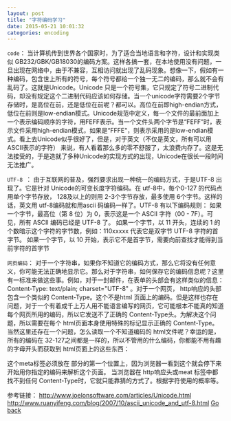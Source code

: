 ```yaml
---
layout: post
title: "字符编码学习"
date: 2015-05-21 10:01:32
categories: encoding
---
```



`code`：
    当计算机传到世界各个国家时，为了适合当地语言和字符，设计和实现类似 GB232/GBK/GB18030的编码方案。这样各搞一套，在本地使用没有问题，一旦出现在网络中，由于不兼容，互相访问就出现了乱码现象。想像一下，假如有一种编码，包含世上所有的符号，每个符号都给一个独一无二的编码，那么就不会有乱码了。这就是Unicode。Unicode
只是一个符号集，它只规定了符号二进制代码，却没有规定这个二进制代码应该如何存储。当一个unicode字符需要2个字节存储时，是高位在前，还是低位在前呢？都可以。高位在前即high-endian方式，低位在前则是low-endian模式。Unicode规范中定义，每一个文件的最前面加上一个表示编码顺序的字符，用FEFF表示。当一个文件头两个字节是“FEFF”时，表示文件采用high-endian模式，如果是“FFFE"，则表示采用的是low-endian模式。看上去Unicode似乎很好了，但是，对于英文（不仅是英文，所有可以用
ASCII表示的字符） 来说，有人看着那么多的零不舒服了，太浪费内存了。这是无法接受的，于是造就了多种Unicode的实现方式的出现，Unicode在很长一段时间无法推广。

`UTF-8 `：
    由于互联网的普及，强烈要求出现一种统一的编码方式，于是UTF-8 出现了。它是针对 Unicode的可变长度字符编码。在 utf-8中，每个0-127 的代码点用单个字节存放， 128及以上的则用 2-3个字节存放，最多使用 6个字节。这样的话，英文用 utf-8编码就和用ascii 码编码一样了。UTF-8 有以下编码规则：
如果一个字节，最高位（第 8 位）为 0，表示这是一个 ASCII 字符（00 - 7F）。可见，所有 ASCII 编码已经是 UTF-8 了。
如果一个字节，以 11 开头，连续的 1 的个数暗示这个字符的字节数，例如：110xxxxx 代表它是双字节 UTF-8 字符的首字节。
如果一个字节，以 10 开始，表示它不是首字节，需要向前查找才能得到当前字符的首字节



`网页编码`： 对于一个字符串，如果你不知道它的编码方式，那么它将没有任何意义，你可能无法正确地显示它。那么对于字符串，如何保存它的编码信息呢？这里有一标准来做这些事。例如，对于一封邮件，在表单的头部会有这样类似的信息： Content-Type: text/plain; charset="UTF-8" 。对于一个网页， http响应的头部包含一个类似的 Content-Type。这个不是html
页面上的编码。但是这样也存在问题，对于一个有着成千上万人用不能语言编写的网页，它可能根本不能真的知道每个网页所用的编码，所以它发送不了正确的 Content-Type头。为解决这个问题，所以需要在每个 html页面本身使用特殊的标记显示正确的 Content-Type。当然这里还存在一个问题，怎么读取一个不知道编码的
html文件呢？幸运的是，所有的编码在 32-127之间都是一样的，所以不管用的什么编码，你都能不用有趣的字母开头而获取到 html页面上的这些东西：
<html>
<head>
<meta http-equiv="Content-Type" content="text/html; charset=utf-8">
这个meta标签必须放在 <head>部分的第一个位置上，因为浏览器一看到这个就会停下来开始用你指定的编码来解析这个页面。
当浏览器在 http响应头或meat 标签中都找不到任何 Content-Type时，它就只能靠猜的方式了。根据字符使用的概率等。

参考链接：
<a href='http://www.joelonsoftware.com/articles/Unicode.html'>http://www.joelonsoftware.com/articles/Unicode.html</a>
<a href='http://www.ruanyifeng.com/blog/2007/10/ascii_unicode_and_utf-8.html'>http://www.ruanyifeng.com/blog/2007/10/ascii_unicode_and_utf-8.html</a>
<a href="{{site.baseurl}}/index.html">Go back</a>